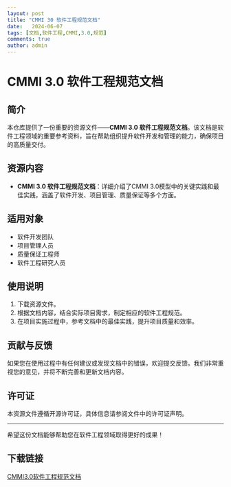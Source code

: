 ```yaml
---
layout: post
title: "CMMI 30 软件工程规范文档"
date:   2024-06-07
tags: [文档,软件工程,CMMI,3.0,规范]
comments: true
author: admin
---
```

# CMMI 3.0 软件工程规范文档

## 简介

本仓库提供了一份重要的资源文件——**CMMI 3.0 软件工程规范文档**。该文档是软件工程领域的重要参考资料，旨在帮助组织提升软件开发和管理的能力，确保项目的高质量交付。

## 资源内容

- **CMMI 3.0 软件工程规范文档**：详细介绍了CMMI 3.0模型中的关键实践和最佳实践，涵盖了软件开发、项目管理、质量保证等多个方面。

## 适用对象

- 软件开发团队
- 项目管理人员
- 质量保证工程师
- 软件工程研究人员

## 使用说明

1. 下载资源文件。
2. 根据文档内容，结合实际项目需求，制定相应的软件工程规范。
3. 在项目实施过程中，参考文档中的最佳实践，提升项目质量和效率。

## 贡献与反馈

如果您在使用过程中有任何建议或发现文档中的错误，欢迎提交反馈。我们非常重视您的意见，并将不断完善和更新文档内容。

## 许可证

本资源文件遵循开源许可证，具体信息请参阅文件中的许可证声明。

---

希望这份文档能够帮助您在软件工程领域取得更好的成果！

## 下载链接

[CMMI3.0软件工程规范文档](https://pan.quark.cn/s/917bf1a0f67e)